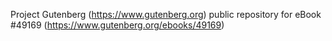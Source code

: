Project Gutenberg (https://www.gutenberg.org) public repository for eBook #49169 (https://www.gutenberg.org/ebooks/49169)
